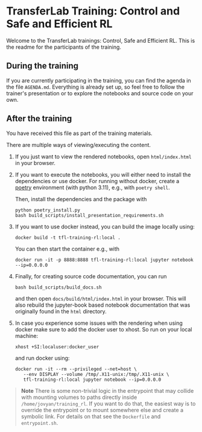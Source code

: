 # TransferLab Training: Control and Safe and Efficient RL

Welcome to the TransferLab trainings: Control, Safe and Efficient RL.
This is the readme for the participants of the training.

## During the training

If you are currently participating in the training, you can find the agenda
in the file `AGENDA.md`. Everything is already set up, so feel free
to follow the trainer's presentation or to explore the notebooks and
source code on your own.

## After the training

You have received this file as part of the training materials.

There are multiple ways of viewing/executing the content. 

1. If you just want to view the rendered notebooks, 
   open `html/index.html` in your browser.
2. If you want to execute the notebooks, you will either need to
   install the dependencies or use docker.
   For running without docker, create a [poetry](https://python-poetry.org/) environment (with python 3.11),
   e.g., with `poetry shell`.

   Then, install the dependencies and the package with

   ```shell
   python poetry_install.py
   bash build_scripts/install_presentation_requirements.sh
   ```

3. If you want to use docker instead,
   you can build the image locally using:
    
   ```shell
   docker build -t tfl-training-rl:local .
   ```

   You can then start the container e.g., with
    
   ```shell
   docker run -it -p 8888:8888 tfl-training-rl:local jupyter notebook --ip=0.0.0.0
   ```

4. Finally, for creating source code documentation, you can run
    
   ```shell
   bash build_scripts/build_docs.sh
   ```

   and then open `docs/build/html/index.html` in your browser.
   This will also rebuild the jupyter-book based notebook documentation
   that was originally found in the `html` directory.

6. In case you experience some issues with the rendering when using docker
   make sure to add the docker user to xhost. So run on your local machine: 

   ```shell
   xhost +SI:localuser:docker_user
   ```

   and run docker using: 

    
   ```shell
   docker run -it --rm --privileged --net=host \
      --env DISPLAY --volume /tmp/.X11-unix:/tmp/.X11-unix \
      tfl-training-rl:local jupyter notebook --ip=0.0.0.0
   ```

> **Note** There is some non-trivial logic in the entrypoint that may collide
with mounting volumes to paths directly inside 
`/home/jovyan/training_rl`. If you want to do that, 
the easiest way is to override the entrypoint or to mount somewhere else
and create a symbolic link. For details on that see the `Dockerfile` and
`entrypoint.sh`.